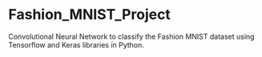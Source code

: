 # Fashion_MNIST_Project
Convolutional Neural Network to classify the Fashion MNIST dataset using Tensorflow and Keras libraries in Python.
